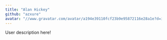 ```yaml
---
title: "Alan Hickey"
github: "azxure"
avatar: "//www.gravatar.com/avatar/a194e39110fcf23b9e95872116e28a1e?d=identicon"
---
```


User description here!

